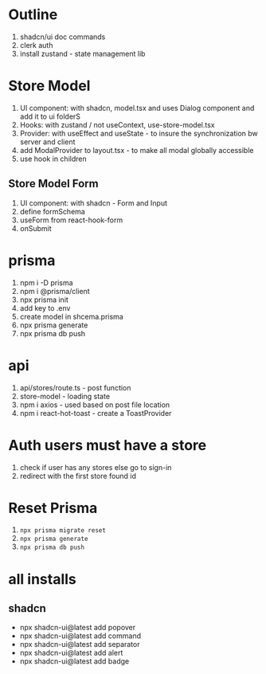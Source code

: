 # Outline

1. shadcn/ui doc commands
2. clerk auth 
3. install zustand - state management lib


# Store Model

1. UI component: with shadcn, model.tsx and uses Dialog component and add it to ui folderS
2. Hooks: with zustand / not useContext,  use-store-model.tsx
3. Provider: with useEffect and useState - to insure the synchronization bw server and client
4. add  ModalProvider to layout.tsx - to make all modal globally accessible
5. use hook in children

## Store Model Form

1. UI component: with shadcn - Form and Input
2. define formSchema
3. useForm from react-hook-form
4. onSubmit

# prisma

1. npm i -D prisma
2. npm i @prisma/client
3. npx prisma init
4. add key to .env
5. create model in shcema.prisma
6. npx prisma generate
7. npx prisma db push

# api

1. api/stores/route.ts - post function
2. store-model - loading state
3. npm i axios - used based on post file location
4. npm i react-hot-toast - create a ToastProvider

# Auth users must have a store
1. check if user has any stores else go to sign-in
2. redirect with the first store found id

# Reset Prisma

1. `npx prisma migrate reset`
2. `npx prisma generate`
3. `npx prisma db push`

# all installs

## shadcn

* npx shadcn-ui@latest add popover
* npx shadcn-ui@latest add command
* npx shadcn-ui@latest add separator
* npx shadcn-ui@latest add alert
* npx shadcn-ui@latest add badge


